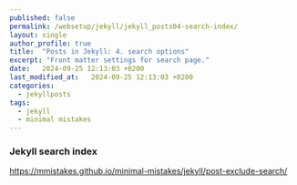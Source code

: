 ```yaml
---
published: false
permalink: /websetup/jekyll/jekyll_posts04-search-index/
layout: single
author_profile: true
title:  "Posts in Jekyll: 4. search options"
excerpt: "Front matter settings for search page."
date:   2024-09-25 12:13:03 +0200
last_modified_at:   2024-09-25 12:13:03 +0200
categories:
  - jekyllposts
tags:
  - jekyll
  - minimal mistakes
---
```


### Jekyll search index

https://mmistakes.github.io/minimal-mistakes/jekyll/post-exclude-search/
